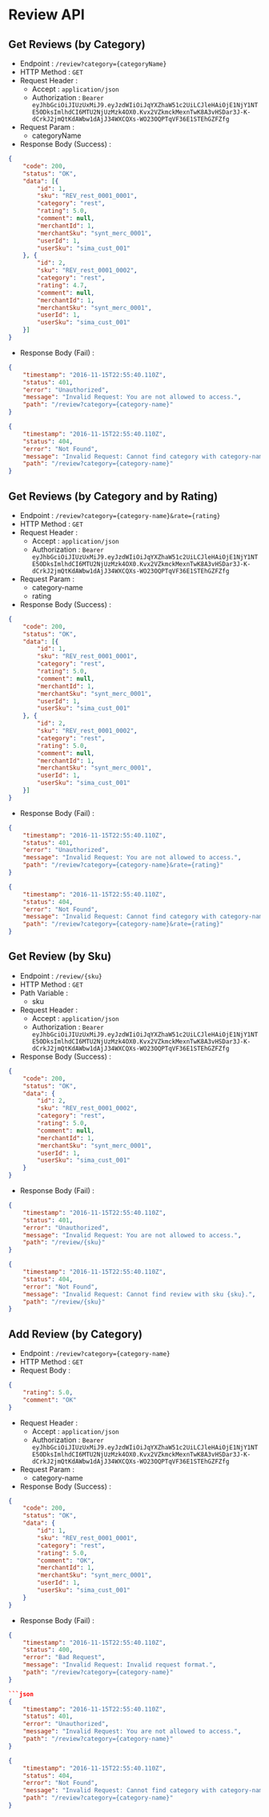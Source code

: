 # Review API

## Get Reviews (by Category)

+ Endpoint : ``/review?category={categoryName}``
+ HTTP Method : `GET`
+ Request Header :
  + Accept : `application/json`
  + Authorization : `Bearer eyJhbGciOiJIUzUxMiJ9.eyJzdWIiOiJqYXZhaW51c2UiLCJleHAiOjE1NjY1NTE5ODksImlhdCI6MTU2NjUzMzk4OX0.Kvx2VZkmckMexnTwK8A3vHSDar3J-K-dCrkJ2jmQtKdAWbw1dAjJ34WXCQXs-WO23OQPTqVF36E1STEhGZFZfg`
+ Request Param :
  + categoryName
+ Response Body (Success) :

```json
{
    "code": 200,
    "status": "OK",
    "data": [{
        "id": 1,
        "sku": "REV_rest_0001_0001",
        "category": "rest",
        "rating": 5.0,
        "comment": null,
        "merchantId": 1,
        "merchantSku": "synt_merc_0001",
        "userId": 1,
        "userSku": "sima_cust_001"
    }, {
        "id": 2,
        "sku": "REV_rest_0001_0002",
        "category": "rest",
        "rating": 4.7,
        "comment": null,
        "merchantId": 1,
        "merchantSku": "synt_merc_0001",
        "userId": 1,
        "userSku": "sima_cust_001"
    }]
}
```

+ Response Body (Fail) :

```json
{
    "timestamp": "2016-11-15T22:55:40.110Z",
    "status": 401,
    "error": "Unauthorized",
    "message": "Invalid Request: You are not allowed to access.",
    "path": "/review?category={category-name}"
}
```

```json
{
    "timestamp": "2016-11-15T22:55:40.110Z",
    "status": 404,
    "error": "Not Found",
    "message": "Invalid Request: Cannot find category with category-name {category-name}.",
    "path": "/review?category={category-name}"
}
```

## Get Reviews (by Category and by Rating)

+ Endpoint : ``/review?category={category-name}&rate={rating}``
+ HTTP Method : `GET`
+ Request Header :
  + Accept : `application/json`
  + Authorization : `Bearer eyJhbGciOiJIUzUxMiJ9.eyJzdWIiOiJqYXZhaW51c2UiLCJleHAiOjE1NjY1NTE5ODksImlhdCI6MTU2NjUzMzk4OX0.Kvx2VZkmckMexnTwK8A3vHSDar3J-K-dCrkJ2jmQtKdAWbw1dAjJ34WXCQXs-WO23OQPTqVF36E1STEhGZFZfg`
+ Request Param :
  + category-name
  + rating
+ Response Body (Success) :

```json
{
    "code": 200,
    "status": "OK",
    "data": [{
        "id": 1,
        "sku": "REV_rest_0001_0001",
        "category": "rest",
        "rating": 5.0,
        "comment": null,
        "merchantId": 1,
        "merchantSku": "synt_merc_0001",
        "userId": 1,
        "userSku": "sima_cust_001"
    }, {
        "id": 2,
        "sku": "REV_rest_0001_0002",
        "category": "rest",
        "rating": 5.0,
        "comment": null,
        "merchantId": 1,
        "merchantSku": "synt_merc_0001",
        "userId": 1,
        "userSku": "sima_cust_001"
    }]
}
```

+ Response Body (Fail) :

```json
{
    "timestamp": "2016-11-15T22:55:40.110Z",
    "status": 401,
    "error": "Unauthorized",
    "message": "Invalid Request: You are not allowed to access.",
    "path": "/review?category={category-name}&rate={rating}"
}
```

```json
{
    "timestamp": "2016-11-15T22:55:40.110Z",
    "status": 404,
    "error": "Not Found",
    "message": "Invalid Request: Cannot find category with category-name {category-name}.",
    "path": "/review?category={category-name}&rate={rating}"
}
```

## Get Review (by Sku)

+ Endpoint : ``/review/{sku}``
+ HTTP Method : `GET`
+ Path Variable :
  + sku
+ Request Header :
  + Accept : `application/json`
  + Authorization : `Bearer eyJhbGciOiJIUzUxMiJ9.eyJzdWIiOiJqYXZhaW51c2UiLCJleHAiOjE1NjY1NTE5ODksImlhdCI6MTU2NjUzMzk4OX0.Kvx2VZkmckMexnTwK8A3vHSDar3J-K-dCrkJ2jmQtKdAWbw1dAjJ34WXCQXs-WO23OQPTqVF36E1STEhGZFZfg`
+ Response Body (Success) :

```json
{
    "code": 200,
    "status": "OK",
    "data": {
        "id": 2,
        "sku": "REV_rest_0001_0002",
        "category": "rest",
        "rating": 5.0,
        "comment": null,
        "merchantId": 1,
        "merchantSku": "synt_merc_0001",
        "userId": 1,
        "userSku": "sima_cust_001"
    }
}
```

+ Response Body (Fail) :

```json
{
    "timestamp": "2016-11-15T22:55:40.110Z",
    "status": 401,
    "error": "Unauthorized",
    "message": "Invalid Request: You are not allowed to access.",
    "path": "/review/{sku}"
}
```

```json
{
    "timestamp": "2016-11-15T22:55:40.110Z",
    "status": 404,
    "error": "Not Found",
    "message": "Invalid Request: Cannot find review with sku {sku}.",
    "path": "/review/{sku}"
}
```

## Add Review (by Category)

+ Endpoint : ``/review?category={category-name}``
+ HTTP Method : `GET`
+ Request Body :

```json
{
    "rating": 5.0,
    "comment": "OK"
}
```

+ Request Header :
  + Accept : `application/json`
  + Authorization : `Bearer eyJhbGciOiJIUzUxMiJ9.eyJzdWIiOiJqYXZhaW51c2UiLCJleHAiOjE1NjY1NTE5ODksImlhdCI6MTU2NjUzMzk4OX0.Kvx2VZkmckMexnTwK8A3vHSDar3J-K-dCrkJ2jmQtKdAWbw1dAjJ34WXCQXs-WO23OQPTqVF36E1STEhGZFZfg`
+ Request Param :
  + category-name
+ Response Body (Success) :

```json
{
    "code": 200,
    "status": "OK",
    "data": {
        "id": 1,
        "sku": "REV_rest_0001_0001",
        "category": "rest",
        "rating": 5.0,
        "comment": "OK",
        "merchantId": 1,
        "merchantSku": "synt_merc_0001",
        "userId": 1,
        "userSku": "sima_cust_001"
    }
}
```

+ Response Body (Fail) :

```json
{
    "timestamp": "2016-11-15T22:55:40.110Z",
    "status": 400,
    "error": "Bad Request",
    "message": "Invalid Request: Invalid request format.",
    "path": "/review?category={category-name}"
}

```json
{
    "timestamp": "2016-11-15T22:55:40.110Z",
    "status": 401,
    "error": "Unauthorized",
    "message": "Invalid Request: You are not allowed to access.",
    "path": "/review?category={category-name}"
}
```

```json
{
    "timestamp": "2016-11-15T22:55:40.110Z",
    "status": 404,
    "error": "Not Found",
    "message": "Invalid Request: Cannot find category with category-name {category-name}.",
    "path": "/review?category={category-name}"
}
```
